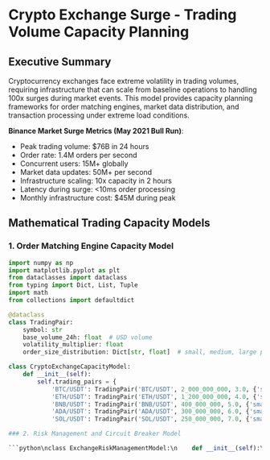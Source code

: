 # Crypto Exchange Surge - Trading Volume Capacity Planning

## Executive Summary

Cryptocurrency exchanges face extreme volatility in trading volumes, requiring infrastructure that can scale from baseline operations to handling 100x surges during market events. This model provides capacity planning frameworks for order matching engines, market data distribution, and transaction processing under extreme load conditions.

**Binance Market Surge Metrics (May 2021 Bull Run)**:
- Peak trading volume: $76B in 24 hours
- Order rate: 1.4M orders per second
- Concurrent users: 15M+ globally
- Market data updates: 50M+ per second
- Infrastructure scaling: 10x capacity in 2 hours
- Latency during surge: <10ms order processing
- Monthly infrastructure cost: $45M during peak

## Mathematical Trading Capacity Models

### 1. Order Matching Engine Capacity Model

```python
import numpy as np
import matplotlib.pyplot as plt
from dataclasses import dataclass
from typing import Dict, List, Tuple
import math
from collections import defaultdict

@dataclass
class TradingPair:
    symbol: str
    base_volume_24h: float  # USD volume
    volatility_multiplier: float
    order_size_distribution: Dict[str, float]  # small, medium, large percentages

class CryptoExchangeCapacityModel:
    def __init__(self):
        self.trading_pairs = {
            'BTC/USDT': TradingPair('BTC/USDT', 2_000_000_000, 3.0, {'small': 0.6, 'medium': 0.3, 'large': 0.1}),
            'ETH/USDT': TradingPair('ETH/USDT', 1_200_000_000, 4.0, {'small': 0.7, 'medium': 0.25, 'large': 0.05}),
            'BNB/USDT': TradingPair('BNB/USDT', 400_000_000, 5.0, {'small': 0.8, 'medium': 0.18, 'large': 0.02}),
            'ADA/USDT': TradingPair('ADA/USDT', 300_000_000, 6.0, {'small': 0.85, 'medium': 0.13, 'large': 0.02}),
            'SOL/USDT': TradingPair('SOL/USDT', 250_000_000, 7.0, {'small': 0.75, 'medium': 0.2, 'large': 0.05})\n        }\n\n        self.order_processing_requirements = {\n            'cpu_microseconds_per_order': 50,  # 50 microseconds per order\n            'memory_bytes_per_order': 1024,    # 1KB per order in memory\n            'network_bytes_per_order': 512,    # 512 bytes network overhead\n            'database_writes_per_order': 2,    # 2 DB writes per order (order book + trade log)\n            'market_data_updates_per_trade': 5 # 5 market data updates per executed trade\n        }\n\n        self.infrastructure_specs = {\n            'matching_engine_cores': 64,\n            'matching_engine_memory_gb': 256,\n            'database_iops': 50000,\n            'network_bandwidth_gbps': 10,\n            'market_data_cores': 32\n        }\n\n    def calculate_order_rate_from_volume(self, volume_24h_usd: float, avg_order_size_usd: float = 1000) -> float:\n        \"\"\"Calculate orders per second from trading volume\"\"\"\n        orders_per_day = volume_24h_usd / avg_order_size_usd\n        \n        # Apply intraday distribution (80% of volume in 8 peak hours)\n        peak_hours_volume_ratio = 0.8\n        peak_hours = 8\n        normal_hours = 16\n        \n        # Calculate peak hour volume\n        peak_hour_volume = (volume_24h_usd * peak_hours_volume_ratio) / peak_hours\n        peak_orders_per_hour = peak_hour_volume / avg_order_size_usd\n        peak_orders_per_second = peak_orders_per_hour / 3600\n        \n        return peak_orders_per_second\n\n    def calculate_surge_capacity_requirements(self, normal_volume_24h: Dict[str, float], \n                                            surge_multiplier: float = 10) -> Dict:\n        \"\"\"Calculate capacity requirements during market surge\"\"\"\n        total_requirements = {\n            'total_orders_per_second': 0,\n            'total_cpu_cores_needed': 0,\n            'total_memory_gb_needed': 0,\n            'total_database_iops_needed': 0,\n            'total_network_gbps_needed': 0,\n            'market_data_updates_per_second': 0,\n            'pair_breakdown': {}\n        }\n        \n        for pair_symbol, normal_volume in normal_volume_24h.items():\n            pair_config = self.trading_pairs[pair_symbol]\n            \n            # Apply surge and volatility multipliers\n            surge_volume = normal_volume * surge_multiplier * pair_config.volatility_multiplier\n            \n            # Calculate order rate\n            orders_per_second = self.calculate_order_rate_from_volume(surge_volume)\n            \n            # Calculate resource requirements\n            cpu_requirement = (\n                orders_per_second * \n                self.order_processing_requirements['cpu_microseconds_per_order'] / 1_000_000\n            )\n            \n            memory_requirement_gb = (\n                orders_per_second * \n                self.order_processing_requirements['memory_bytes_per_order'] * 3600  # 1 hour buffer\n            ) / (1024**3)\n            \n            db_iops_requirement = (\n                orders_per_second * \n                self.order_processing_requirements['database_writes_per_order']\n            )\n            \n            network_requirement_gbps = (\n                orders_per_second * \n                self.order_processing_requirements['network_bytes_per_order'] * 8\n            ) / (1024**3)\n            \n            # Assume 30% of orders result in trades\n            trade_rate = orders_per_second * 0.3\n            market_data_updates = (\n                trade_rate * \n                self.order_processing_requirements['market_data_updates_per_trade']\n            )\n            \n            pair_requirements = {\n                'orders_per_second': orders_per_second,\n                'cpu_cores_needed': math.ceil(cpu_requirement),\n                'memory_gb_needed': memory_requirement_gb,\n                'db_iops_needed': db_iops_requirement,\n                'network_gbps_needed': network_requirement_gbps,\n                'market_data_updates_per_second': market_data_updates,\n                'surge_volume_24h': surge_volume\n            }\n            \n            total_requirements['pair_breakdown'][pair_symbol] = pair_requirements\n            total_requirements['total_orders_per_second'] += orders_per_second\n            total_requirements['total_cpu_cores_needed'] += pair_requirements['cpu_cores_needed']\n            total_requirements['total_memory_gb_needed'] += pair_requirements['memory_gb_needed']\n            total_requirements['total_database_iops_needed'] += pair_requirements['db_iops_needed']\n            total_requirements['total_network_gbps_needed'] += pair_requirements['network_gbps_needed']\n            total_requirements['market_data_updates_per_second'] += pair_requirements['market_data_updates_per_second']\n        \n        return total_requirements\n\n    def calculate_infrastructure_scaling(self, capacity_requirements: Dict) -> Dict:\n        \"\"\"Calculate required infrastructure scaling\"\"\"\n        # Matching engine scaling\n        matching_engines_needed = math.ceil(\n            capacity_requirements['total_cpu_cores_needed'] / \n            self.infrastructure_specs['matching_engine_cores']\n        )\n        \n        # Database scaling\n        database_instances_needed = math.ceil(\n            capacity_requirements['total_database_iops_needed'] / \n            self.infrastructure_specs['database_iops']\n        )\n        \n        # Network infrastructure\n        network_capacity_needed = math.ceil(\n            capacity_requirements['total_network_gbps_needed'] / \n            self.infrastructure_specs['network_bandwidth_gbps']\n        )\n        \n        # Market data infrastructure\n        market_data_servers_needed = math.ceil(\n            capacity_requirements['market_data_updates_per_second'] / 1_000_000  # 1M updates per server\n        )\n        \n        return {\n            'matching_engines': matching_engines_needed,\n            'database_instances': database_instances_needed,\n            'network_links': network_capacity_needed,\n            'market_data_servers': market_data_servers_needed,\n            'total_cpu_cores': matching_engines_needed * self.infrastructure_specs['matching_engine_cores'],\n            'total_memory_gb': matching_engines_needed * self.infrastructure_specs['matching_engine_memory_gb'],\n            'estimated_hourly_cost': self.calculate_infrastructure_costs({\n                'matching_engines': matching_engines_needed,\n                'database_instances': database_instances_needed,\n                'market_data_servers': market_data_servers_needed\n            })\n        }\n\n    def calculate_infrastructure_costs(self, infrastructure: Dict) -> float:\n        \"\"\"Calculate hourly infrastructure costs\"\"\"\n        # AWS pricing estimates\n        costs = {\n            'matching_engine_hourly': 15.0,      # High-performance compute instance\n            'database_instance_hourly': 8.0,     # Database optimized instance\n            'market_data_server_hourly': 5.0,    # Standard compute instance\n            'network_hourly_per_gbps': 100.0     # Network bandwidth cost\n        }\n        \n        total_cost = (\n            infrastructure['matching_engines'] * costs['matching_engine_hourly'] +\n            infrastructure['database_instances'] * costs['database_instance_hourly'] +\n            infrastructure['market_data_servers'] * costs['market_data_server_hourly']\n        )\n        \n        return total_cost\n\n    def simulate_market_event_scaling(self, event_duration_hours: int = 24, \n                                    surge_pattern: str = 'flash_crash') -> List[Dict]:\n        \"\"\"Simulate infrastructure scaling during market event\"\"\"\n        timeline = []\n        \n        # Define surge patterns\n        if surge_pattern == 'flash_crash':\n            # Sudden spike, gradual decline\n            surge_multipliers = [\n                1, 1, 2, 8, 15, 25, 20, 15,     # Hours 0-7: Rapid surge\n                12, 10, 8, 6, 5, 4, 3, 2.5,     # Hours 8-15: Gradual decline\n                2, 1.8, 1.6, 1.4, 1.3, 1.2, 1.1, 1  # Hours 16-23: Return to normal\n            ]\n        elif surge_pattern == 'bull_run':\n            # Gradual increase, sustained high\n            surge_multipliers = [\n                1, 1.2, 1.5, 2, 3, 4, 5, 6,     # Hours 0-7: Gradual increase\n                7, 8, 9, 10, 10, 9, 8, 7,       # Hours 8-15: Peak\n                6, 5, 4, 3, 2.5, 2, 1.5, 1.2   # Hours 16-23: Gradual decline\n            ]\n        else:  # 'volatile_day'\n            # Multiple spikes throughout day\n            surge_multipliers = [\n                1, 2, 5, 3, 1.5, 4, 8, 5,       # Hours 0-7: Morning volatility\n                2, 6, 12, 8, 4, 10, 15, 7,      # Hours 8-15: Peak volatility\n                3, 8, 4, 2, 5, 3, 1.5, 1        # Hours 16-23: Evening activity\n            ]\n        \n        # Baseline volumes\n        baseline_volumes = {\n            'BTC/USDT': 2_000_000_000,\n            'ETH/USDT': 1_200_000_000,\n            'BNB/USDT': 400_000_000,\n            'ADA/USDT': 300_000_000,\n            'SOL/USDT': 250_000_000\n        }\n        \n        for hour in range(event_duration_hours):\n            surge_multiplier = surge_multipliers[hour] if hour < len(surge_multipliers) else 1\n            \n            # Calculate capacity requirements for this hour\n            capacity_req = self.calculate_surge_capacity_requirements(\n                baseline_volumes, surge_multiplier\n            )\n            \n            # Calculate required infrastructure\n            infrastructure_req = self.calculate_infrastructure_scaling(capacity_req)\n            \n            timeline.append({\n                'hour': hour,\n                'surge_multiplier': surge_multiplier,\n                'total_orders_per_second': capacity_req['total_orders_per_second'],\n                'matching_engines_needed': infrastructure_req['matching_engines'],\n                'database_instances_needed': infrastructure_req['database_instances'],\n                'market_data_servers_needed': infrastructure_req['market_data_servers'],\n                'hourly_cost': infrastructure_req['estimated_hourly_cost'],\n                'total_24h_volume_usd': sum([\n                    pair_data['surge_volume_24h'] \n                    for pair_data in capacity_req['pair_breakdown'].values()\n                ])\n            })\n        \n        return timeline\n\n# Example crypto exchange capacity analysis\nexchange_model = CryptoExchangeCapacityModel()\n\n# Baseline volumes (normal trading day)\nbaseline_volumes = {\n    'BTC/USDT': 2_000_000_000,\n    'ETH/USDT': 1_200_000_000,\n    'BNB/USDT': 400_000_000,\n    'ADA/USDT': 300_000_000,\n    'SOL/USDT': 250_000_000\n}\n\n# Calculate surge capacity requirements (10x surge)\nsurge_requirements = exchange_model.calculate_surge_capacity_requirements(\n    baseline_volumes, surge_multiplier=10\n)\n\ninfrastructure_scaling = exchange_model.calculate_infrastructure_scaling(surge_requirements)\n\nprint(\"Crypto Exchange Surge Capacity Analysis:\")\nprint(\"=\" * 50)\nprint(f\"Total Orders/Second: {surge_requirements['total_orders_per_second']:,.0f}\")\nprint(f\"Market Data Updates/Second: {surge_requirements['market_data_updates_per_second']:,.0f}\")\nprint(f\"Required Matching Engines: {infrastructure_scaling['matching_engines']}\")\nprint(f\"Required Database Instances: {infrastructure_scaling['database_instances']}\")\nprint(f\"Required Market Data Servers: {infrastructure_scaling['market_data_servers']}\")\nprint(f\"Estimated Hourly Cost: ${infrastructure_scaling['estimated_hourly_cost']:,.2f}\")\n\n# Simulate flash crash event\nflash_crash_simulation = exchange_model.simulate_market_event_scaling(\n    event_duration_hours=24, surge_pattern='flash_crash'\n)\n\n# Find peak requirements\npeak_hour = max(flash_crash_simulation, key=lambda x: x['total_orders_per_second'])\ntotal_event_cost = sum([hour['hourly_cost'] for hour in flash_crash_simulation])\n\nprint(f\"\\nFlash Crash Event Simulation (24 hours):\")\nprint(f\"Peak Orders/Second: {peak_hour['total_orders_per_second']:,.0f}\")\nprint(f\"Peak Infrastructure Cost: ${peak_hour['hourly_cost']:,.2f}/hour\")\nprint(f\"Total Event Cost: ${total_event_cost:,.2f}\")\nprint(f\"Peak Volume: ${peak_hour['total_24h_volume_usd']:,.0f}\")\n```

### 2. Risk Management and Circuit Breaker Model

```python\nclass ExchangeRiskManagementModel:\n    def __init__(self):\n        self.risk_thresholds = {\n            'max_orders_per_second_per_user': 100,\n            'max_order_value_usd': 10_000_000,\n            'max_daily_volume_per_user_usd': 100_000_000,\n            'price_deviation_threshold': 0.05,  # 5% price deviation\n            'system_load_threshold': 0.85,     # 85% system capacity\n            'latency_threshold_ms': 100,       # 100ms latency threshold\n        }\n        \n        self.circuit_breaker_config = {\n            'trading_halt_conditions': {\n                'price_drop_percentage': 0.10,     # 10% price drop\n                'volume_spike_multiplier': 20,      # 20x normal volume\n                'system_overload_threshold': 0.95,  # 95% capacity\n                'error_rate_threshold': 0.05       # 5% error rate\n            },\n            'halt_duration_minutes': 15,            # 15-minute trading halt\n            'gradual_resume_minutes': 5             # 5-minute gradual resume\n        }\n    \n    def evaluate_trading_halt_conditions(self, market_data: Dict) -> Dict:\n        \"\"\"Evaluate if trading halt conditions are met\"\"\"\n        halt_triggers = []\n        \n        # Check price deviation\n        if market_data.get('price_change_percentage', 0) <= -self.circuit_breaker_config['trading_halt_conditions']['price_drop_percentage']:\n            halt_triggers.append('price_drop')\n        \n        # Check volume spike\n        if market_data.get('volume_multiplier', 1) >= self.circuit_breaker_config['trading_halt_conditions']['volume_spike_multiplier']:\n            halt_triggers.append('volume_spike')\n        \n        # Check system overload\n        if market_data.get('system_load', 0) >= self.circuit_breaker_config['trading_halt_conditions']['system_overload_threshold']:\n            halt_triggers.append('system_overload')\n        \n        # Check error rate\n        if market_data.get('error_rate', 0) >= self.circuit_breaker_config['trading_halt_conditions']['error_rate_threshold']:\n            halt_triggers.append('high_error_rate')\n        \n        should_halt = len(halt_triggers) > 0\n        \n        return {\n            'should_halt_trading': should_halt,\n            'triggered_conditions': halt_triggers,\n            'halt_duration_minutes': self.circuit_breaker_config['halt_duration_minutes'] if should_halt else 0,\n            'recommended_actions': self.generate_halt_actions(halt_triggers)\n        }\n    \n    def generate_halt_actions(self, triggered_conditions: List[str]) -> List[str]:\n        \"\"\"Generate recommended actions based on triggered conditions\"\"\"\n        actions = []\n        \n        if 'price_drop' in triggered_conditions:\n            actions.extend([\n                'Halt trading for affected pairs',\n                'Investigate potential market manipulation',\n                'Communicate with users about market volatility'\n            ])\n        \n        if 'volume_spike' in triggered_conditions:\n            actions.extend([\n                'Scale up matching engine capacity',\n                'Increase database connection pools',\n                'Monitor for potential DDoS attacks'\n            ])\n        \n        if 'system_overload' in triggered_conditions:\n            actions.extend([\n                'Emergency infrastructure scaling',\n                'Implement rate limiting',\n                'Prioritize critical trading functions'\n            ])\n        \n        if 'high_error_rate' in triggered_conditions:\n            actions.extend([\n                'Investigate system errors',\n                'Check database connectivity',\n                'Review recent deployments'\n            ])\n        \n        return actions\n\n# Example risk management analysis\nrisk_manager = ExchangeRiskManagementModel()\n\n# Simulate market conditions during flash crash\nmarket_conditions = {\n    'price_change_percentage': -0.15,  # 15% price drop\n    'volume_multiplier': 25,           # 25x normal volume\n    'system_load': 0.92,              # 92% system load\n    'error_rate': 0.03                # 3% error rate\n}\n\nhalt_evaluation = risk_manager.evaluate_trading_halt_conditions(market_conditions)\n\nprint(\"\\nRisk Management Analysis:\")\nprint(\"=\" * 30)\nprint(f\"Should Halt Trading: {halt_evaluation['should_halt_trading']}\")\nprint(f\"Triggered Conditions: {', '.join(halt_evaluation['triggered_conditions'])}\")\nprint(f\"Halt Duration: {halt_evaluation['halt_duration_minutes']} minutes\")\nprint(\"\\nRecommended Actions:\")\nfor i, action in enumerate(halt_evaluation['recommended_actions'], 1):\n    print(f\"  {i}. {action}\")\n```\n\n## Architecture Diagrams\n\n### Crypto Exchange Surge Architecture\n\n```mermaid\ngraph TB\n    subgraph EdgePlane[Edge Plane - Global Access]\n        CDN[Trading App CDN<br/>Global distribution<br/>Sub-50ms latency<br/>DDoS protection]\n        LB[Global Load Balancer<br/>Regional routing<br/>Rate limiting: 1M RPS<br/>Circuit breaker enabled]\n    end\n\n    subgraph ServicePlane[Service Plane - Trading Services]\n        subgraph TradingCore[Core Trading Engine]\n            MATCHING[Order Matching Engine<br/>1.4M orders/second<br/>Sub-10ms latency<br/>FIFO + price-time priority]\n            RISK[Risk Management<br/>Real-time monitoring<br/>Circuit breakers<br/>Position limits]\n            SETTLEMENT[Settlement Engine<br/>Transaction finalization<br/>Atomic operations<br/>Audit trail]\n        end\n\n        subgraph UserServices[User Services]\n            AUTH[Authentication<br/>JWT + 2FA<br/>Rate limiting<br/>Geo-blocking]\n            WALLET[Wallet Service<br/>Multi-signature<br/>Cold storage integration<br/>Real-time balances]\n            API[Trading API<br/>REST + WebSocket<br/>Market data feeds<br/>Order management]\n        end\n\n        subgraph MarketData[Market Data Distribution]\n            FEED[Market Data Feed<br/>50M+ updates/second<br/>Real-time prices<br/>Order book snapshots]\n            CANDLES[Candlestick Generator<br/>Multiple timeframes<br/>Technical indicators<br/>Historical data]\n            TICKER[Ticker Service<br/>24h statistics<br/>Volume calculations<br/>Price changes]\n        end\n    end\n\n    subgraph StatePlane[State Plane - Data Systems]\n        subgraph TradingData[Trading Data]\n            ORDER_DB[Order Database<br/>High-performance SSD<br/>50k IOPS<br/>Partitioned by pair]\n            TRADE_DB[Trade History<br/>Time-series database<br/>Compressed storage<br/>Fast queries]\n            BALANCE_DB[Balance Database<br/>ACID compliance<br/>Real-time updates<br/>Multi-currency]\n        end\n\n        subgraph CacheLayer[Caching Layer]\n            REDIS[Redis Cluster<br/>Order book cache<br/>User session data<br/>Market data cache]\n            MEMCACHED[Memcached<br/>Static data cache<br/>Configuration cache<br/>Rate limit counters]\n        end\n\n        subgraph Blockchain[Blockchain Integration]\n            NODES[Blockchain Nodes<br/>Multi-chain support<br/>Transaction monitoring<br/>Deposit/withdrawal]\n            COLD_STORAGE[Cold Storage<br/>Multi-signature wallets<br/>Hardware security<br/>Offline storage]\n        end\n    end\n\n    subgraph ControlPlane[Control Plane - Operations]\n        subgraph Monitoring[Monitoring & Analytics]\n            METRICS[Trading Metrics<br/>Order latency<br/>System throughput<br/>Business KPIs]\n            ALERTS[Alert System<br/>Price alerts<br/>System alerts<br/>Compliance alerts]\n            ANALYTICS[Trading Analytics<br/>Volume analysis<br/>User behavior<br/>Market insights]\n        end\n\n        subgraph Security[Security & Compliance]\n            KYC[KYC/AML Service<br/>Identity verification<br/>Transaction monitoring<br/>Suspicious activity]\n            AUDIT[Audit System<br/>Regulatory reporting<br/>Trade surveillance<br/>Compliance checks]\n            SECURITY[Security Operations<br/>Intrusion detection<br/>Fraud prevention<br/>Incident response]\n        end\n    end\n\n    %% User connections\n    Traders[15M+ Concurrent Users] --> CDN\n    CDN --> LB\n    LB --> AUTH\n    AUTH --> API\n    \n    %% Trading flow\n    API --> MATCHING\n    API --> WALLET\n    MATCHING --> RISK\n    RISK --> SETTLEMENT\n    \n    %% Market data flow\n    MATCHING --> FEED\n    FEED --> CANDLES\n    FEED --> TICKER\n    \n    %% Data persistence\n    MATCHING --> ORDER_DB\n    SETTLEMENT --> TRADE_DB\n    WALLET --> BALANCE_DB\n    \n    %% Caching\n    API --> REDIS\n    FEED --> REDIS\n    API --> MEMCACHED\n    \n    %% Blockchain integration\n    WALLET --> NODES\n    NODES --> COLD_STORAGE\n    \n    %% Monitoring\n    MATCHING --> METRICS\n    API --> METRICS\n    METRICS --> ALERTS\n    ALERTS --> ANALYTICS\n    \n    %% Security\n    AUTH --> KYC\n    SETTLEMENT --> AUDIT\n    METRICS --> SECURITY\n\n    %% Apply four-plane colors\n    classDef edgeStyle fill:#3B82F6,stroke:#2563EB,color:#fff\n    classDef serviceStyle fill:#10B981,stroke:#059669,color:#fff\n    classDef stateStyle fill:#F59E0B,stroke:#D97706,color:#fff\n    classDef controlStyle fill:#8B5CF6,stroke:#7C3AED,color:#fff\n\n    class CDN,LB edgeStyle\n    class MATCHING,RISK,SETTLEMENT,AUTH,WALLET,API,FEED,CANDLES,TICKER serviceStyle\n    class ORDER_DB,TRADE_DB,BALANCE_DB,REDIS,MEMCACHED,NODES,COLD_STORAGE stateStyle\n    class METRICS,ALERTS,ANALYTICS,KYC,AUDIT,SECURITY controlStyle\n```\n\nThis crypto exchange surge capacity model provides comprehensive frameworks for handling extreme trading volumes, implementing risk management, and maintaining low-latency operations during market volatility events.